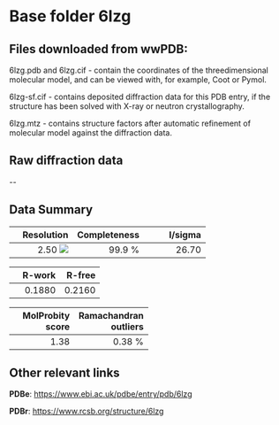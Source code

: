 # Base folder 6lzg

## Files downloaded from wwPDB:

6lzg.pdb and 6lzg.cif - contain the coordinates of the threedimensional molecular model, and can be viewed with, for example, Coot or Pymol.

6lzg-sf.cif - contains deposited diffraction data for this PDB entry, if the structure has been solved with X-ray or neutron crystallography.

6lzg.mtz - contains structure factors after automatic refinement of molecular model against the diffraction data.

## Raw diffraction data

--<br> 

## Data Summary
|   | Resolution | Completeness| I/sigma |
|---|-------------:|----------------:|--------------:|
|   |2.50 ![](https://github.com/thorn-lab/coronavirus_structural_task_force/blob/master/outreach/ang.svg)|99.9  %|<img width=50/>26.70|

|   | **R-work**| **R-free**   
|---|-------------:|----------------:|           
||0.1880|0.2160|

|   |**MolProbity<br>score**| **Ramachandran<br>outliers** 
|---|-------------:|----------------:|
||1.38|0.38 %|

## Other relevant links 
**PDBe**:  https://www.ebi.ac.uk/pdbe/entry/pdb/6lzg
 
**PDBr**: https://www.rcsb.org/structure/6lzg 

